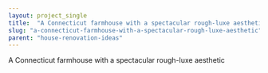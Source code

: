 ```yaml
---
layout: project_single
title:  "A Connecticut farmhouse with a spectacular rough-luxe aesthetic"
slug: "a-connecticut-farmhouse-with-a-spectacular-rough-luxe-aesthetic"
parent: "house-renovation-ideas"
---
```

A Connecticut farmhouse with a spectacular rough-luxe aesthetic